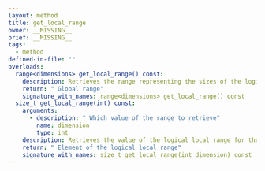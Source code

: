 ```yaml
---
layout: method
title: get_local_range
owner: __MISSING__
brief: __MISSING__
tags:
  - method
defined-in-file: ""
overloads:
  range<dimensions> get_local_range() const:
    description: Retrieves the range representing the sizes of the logical local iteration space
    return: " Global range"
    signature_with_names: range<dimensions> get_local_range() const
  size_t get_local_range(int) const:
    arguments:
      - description: " Which value of the range to retrieve"
        name: dimension
        type: int
    description: Retrieves the value of the logical local range for the specified dimension
    return: " Element of the logical local range"
    signature_with_names: size_t get_local_range(int dimension) const
---
```

